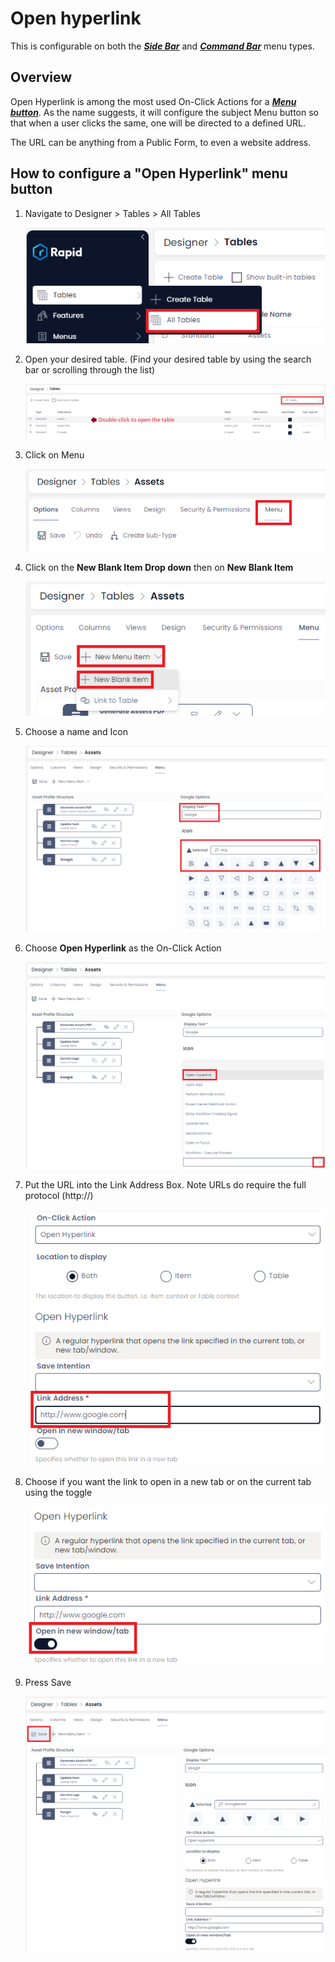 # Open hyperlink

This is configurable on both the ***[Side Bar](</docs/Rapid/3-User Manual/glossary/glossary.md#sidebar>)*** and ***[Command Bar](</docs/Rapid/3-User Manual/glossary/glossary.md#command-bar>)*** menu types.

## Overview

Open Hyperlink is among the most used On-Click Actions for a [***Menu button***](</docs/Rapid/3-User Manual/glossary/glossary.md#menu> "Menu"). As the name suggests, it will configure the subject Menu button so that when a user clicks the same, one will be directed to a defined URL.

The URL can be anything from a Public Form, to even a website address.

## How to configure a "Open Hyperlink" menu button

1. Navigate to Designer &gt; Tables &gt; All Tables  

    ![Step 1](menus-open-hyperlink-step-1.png)
2. Open your desired table. (Find your desired table by using the search bar or scrolling through the list) 

    ![Step 2](menus-open-hyperlink-step-2.png)
3. Click on Menu  

    ![Step 3](menus-open-hyperlink-step-3.png)
4. Click on the **New Blank Item Drop down** then on **New Blank Item** 

    ![Step 4](menus-open-hyperlink-step-4.png)
5. Choose a name and Icon  

    ![Step 5](menus-open-hyperlink-step-5.png)
6. Choose **Open Hyperlink** as the On-Click Action 

    ![Step 6](menus-open-hyperlink-step-6.png)
7. Put the URL into the Link Address Box. Note URLs do require the full protocol (http://)  

    ![Step 7](menus-open-hyperlink-step-7.png)
8. Choose if you want the link to open in a new tab or on the current tab using the toggle  

    ![Step 8](menus-open-hyperlink-step-8.png)
9. Press Save  

    ![Step 9](menus-open-hyperlink-step-9.png)
